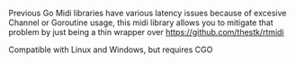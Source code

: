 Previous Go Midi libraries have various latency issues because of excesive Channel or Goroutine usage, this midi library allows you to mitigate that problem by just being a thin wrapper over https://github.com/thestk/rtmidi

Compatible with Linux and Windows, but requires CGO
